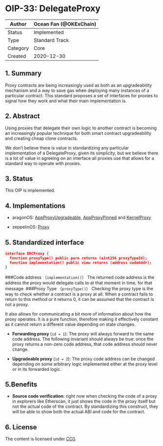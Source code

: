 # OIP-33: DelegateProxy

| Author   | Ocean Fan (@OKExChain)  |
| -------  | --------------------- |
| Status   | Implemented           |
| Type     | Standard Track        |
| Category | Core                  |
| Created  | 2020-12-30              |

## 1. Summary

Proxy contracts are being increasingly used as both as an upgradeability mechanism and a way to save gas when deploying many instances of a particular contract. This standard proposes a set of interfaces for proxies to signal how they work and what their main implementation is.

## 2. Abstract

Using proxies that delegate their own logic to another contract is becoming an increasingly popular technique for both smart contract upgradeability and creating cheap clone contracts.

We don’t believe there is value in standardizing any particular implementation of a DelegateProxy, given its simplicity, but we believe there is a lot of value in agreeing on an interface all proxies use that allows for a standard way to operate with proxies. 

## 3. Status

This OIP is implemented.


## 4. Implementations

* aragonOS: [AppProxyUpgradeable](https://github.com/aragon/aragonOS/blob/master/contracts/apps/AppProxyUpgradeable.sol), [AppProxyPinned](https://github.com/aragon/aragonOS/blob/master/contracts/apps/AppProxyPinned.sol) and [KernelProxy](https://github.com/aragon/aragonOS/blob/master/contracts/kernel/KernelProxy.sol)

* zeppelinOS: [Proxy](https://github.com/zeppelinos/labs/blob/2da9e859db81a61f2449d188e7193788ca721c65/upgradeability_ownership/contracts/Proxy.sol)

## 5.  Standardized interface



``` json
interface ERCProxy {
  function proxyType() public pure returns (uint256 proxyTypeId);
  function implementation() public view returns (address codeAddr);
}   
```
###Code address （```implementation()```）
The returned code address is the address the proxy would delegate calls to at that moment in time, for that message.
###Proxy Type （```proxyType()```）
Checking the proxy type is the way to check whether a contract is a proxy at all. When a contract fails to return to this method or it returns 0, it can be assumed that the contract is not a proxy.

It also allows for communicating a bit more of information about how the proxy operates. It is a pure function, therefore making it effectively constant as it cannot return a different value depending on state changes.

* **Forwarding proxy** (```id = 1```): The proxy will always forward to the same code address. The following invariant should always be true: once the proxy returns a non-zero code address, that code address should never change.

* **Upgradeable proxy** (```id = 2```): The proxy code address can be changed depending on some arbitrary logic implemented either at the proxy level or in its forwarded logic.

## 5.Benefits
* **Source code verification**: right now when checking the code of a proxy in explorers like Etherscan, it just shows the code in the proxy itself but not the actual code of the contract. By standardizing this construct, they will be able to show both the actual ABI and code for the contract.

## 6. License

The content is licensed under [CC0](https://creativecommons.org/publicdomain/zero/1.0/).

 
